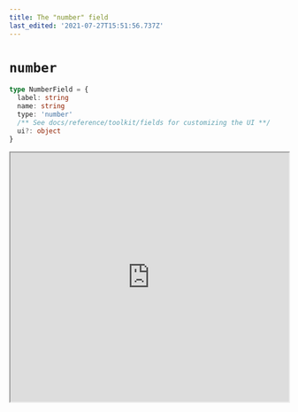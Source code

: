 ```yaml
---
title: The "number" field
last_edited: '2021-07-27T15:51:56.737Z'
---
```


# `number`

```ts
type NumberField = {
  label: string
  name: string
  type: 'number'
  /** See docs/reference/toolkit/fields for customizing the UI **/
  ui?: object
}
```

<iframe width="100%" height="450px" src="https://tina-playground.vercel.app/iframe/number" />
